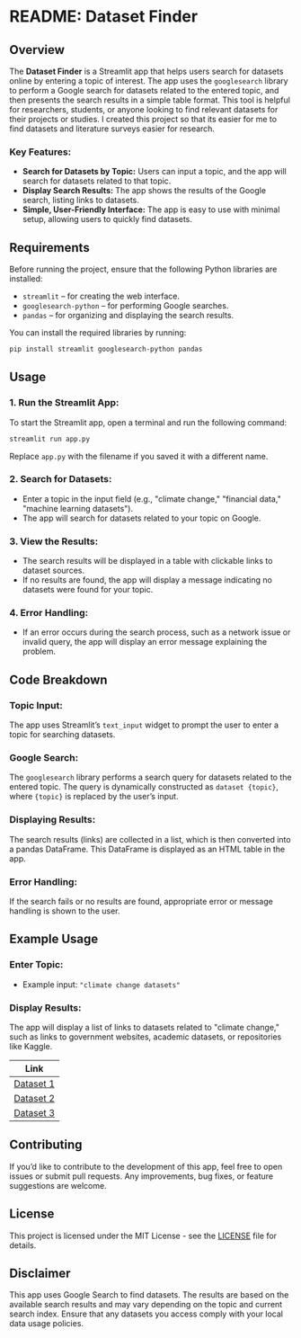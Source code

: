 # README: Dataset Finder

## Overview

The **Dataset Finder** is a Streamlit app that helps users search for datasets online by entering a topic of interest. The app uses the `googlesearch` library to perform a Google search for datasets related to the entered topic, and then presents the search results in a simple table format. This tool is helpful for researchers, students, or anyone looking to find relevant datasets for their projects or studies.
I created this project so that its easier for me to find datasets and literature surveys easier for research.
### Key Features:
- **Search for Datasets by Topic:** Users can input a topic, and the app will search for datasets related to that topic.
- **Display Search Results:** The app shows the results of the Google search, listing links to datasets.
- **Simple, User-Friendly Interface:** The app is easy to use with minimal setup, allowing users to quickly find datasets.

## Requirements

Before running the project, ensure that the following Python libraries are installed:
- `streamlit` – for creating the web interface.
- `googlesearch-python` – for performing Google searches.
- `pandas` – for organizing and displaying the search results.

You can install the required libraries by running:

```bash
pip install streamlit googlesearch-python pandas
```

## Usage

### 1. **Run the Streamlit App:**

To start the Streamlit app, open a terminal and run the following command:

```bash
streamlit run app.py
```

Replace `app.py` with the filename if you saved it with a different name.

### 2. **Search for Datasets:**

- Enter a topic in the input field (e.g., "climate change," "financial data," "machine learning datasets").
- The app will search for datasets related to your topic on Google.

### 3. **View the Results:**

- The search results will be displayed in a table with clickable links to dataset sources.
- If no results are found, the app will display a message indicating no datasets were found for your topic.

### 4. **Error Handling:**

- If an error occurs during the search process, such as a network issue or invalid query, the app will display an error message explaining the problem.

## Code Breakdown

### Topic Input:
The app uses Streamlit’s `text_input` widget to prompt the user to enter a topic for searching datasets.

### Google Search:
The `googlesearch` library performs a search query for datasets related to the entered topic. The query is dynamically constructed as `dataset {topic}`, where `{topic}` is replaced by the user’s input.

### Displaying Results:
The search results (links) are collected in a list, which is then converted into a pandas DataFrame. This DataFrame is displayed as an HTML table in the app.

### Error Handling:
If the search fails or no results are found, appropriate error or message handling is shown to the user.

## Example Usage

### Enter Topic:

- Example input: `"climate change datasets"`

### Display Results:

The app will display a list of links to datasets related to "climate change," such as links to government websites, academic datasets, or repositories like Kaggle.

| Link |
|------|
| [Dataset 1](https://example.com/dataset1) |
| [Dataset 2](https://example.com/dataset2) |
| [Dataset 3](https://example.com/dataset3) |

## Contributing

If you’d like to contribute to the development of this app, feel free to open issues or submit pull requests. Any improvements, bug fixes, or feature suggestions are welcome.

## License

This project is licensed under the MIT License - see the [LICENSE](LICENSE) file for details.

## Disclaimer

This app uses Google Search to find datasets. The results are based on the available search results and may vary depending on the topic and current search index. Ensure that any datasets you access comply with your local data usage policies.
